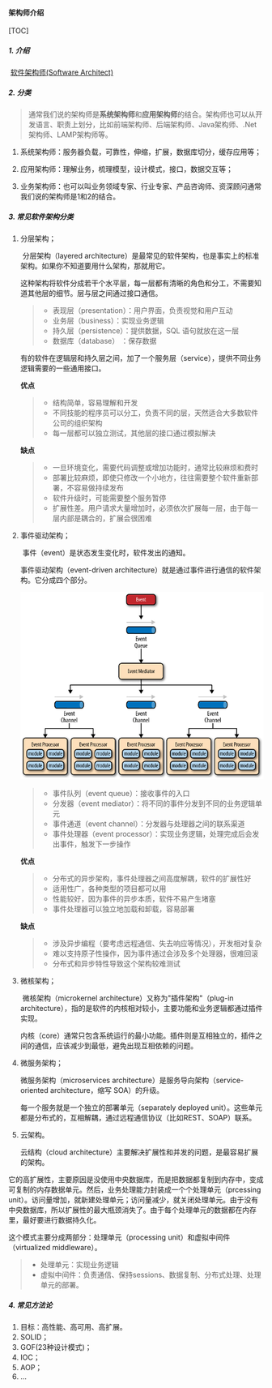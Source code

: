 

#### 架构师介绍

[TOC]

##### 1. 介绍

​	[软件架构师(Software Architect)](https://wiki.mbalib.com/wiki/软件架构师)

##### 2. 分类

> 通常我们说的架构师是**系统架构师**和**应用架构师**的结合。架构师也可以从开发语言、职责上划分，比如前端架构师、后端架构师、Java架构师、.Net架构师、LAMP架构师等。

1. 系统架构师：服务器负载，可靠性，伸缩，扩展，数据库切分，缓存应用等；

2. 应用架构师：理解业务，梳理模型，设计模式，接口，数据交互等；

3. 业务架构师：也可以叫业务领域专家、行业专家、产品咨询师、资深顾问通常我们说的架构师是1和2的结合。

##### 3. 常见软件架构分类

1. 分层架构；

   ​	分层架构（layered architecture）是最常见的软件架构，也是事实上的标准架构。如果你不知道要用什么架构，那就用它。

   这种架构将软件分成若干个水平层，每一层都有清晰的角色和分工，不需要知道其他层的细节。层与层之间通过接口通信。

   > - 表现层（presentation）：用户界面，负责视觉和用户互动
   > - 业务层（business）：实现业务逻辑
   > - 持久层（persistence）：提供数据，SQL 语句就放在这一层
   > - 数据库（database） ：保存数据

   有的软件在逻辑层和持久层之间，加了一个服务层（service），提供不同业务逻辑需要的一些通用接口。

   **优点**

   > - 结构简单，容易理解和开发
   > - 不同技能的程序员可以分工，负责不同的层，天然适合大多数软件公司的组织架构
   > - 每一层都可以独立测试，其他层的接口通过模拟解决

   **缺点**

   > - 一旦环境变化，需要代码调整或增加功能时，通常比较麻烦和费时
   > - 部署比较麻烦，即使只修改一个小地方，往往需要整个软件重新部署，不容易做持续发布
   > - 软件升级时，可能需要整个服务暂停
   > - 扩展性差。用户请求大量增加时，必须依次扩展每一层，由于每一层内部是耦合的，扩展会很困难

2. 事件驱动架构；

   ​	事件（event）是状态发生变化时，软件发出的通知。

   事件驱动架构（event-driven architecture）就是通过事件进行通信的软件架构。它分成四个部分。

   ![event](images/arch_event.png)

   > - 事件队列（event queue）：接收事件的入口
   > - 分发器（event mediator）：将不同的事件分发到不同的业务逻辑单元
   > - 事件通道（event channel）：分发器与处理器之间的联系渠道
   > - 事件处理器（event processor）：实现业务逻辑，处理完成后会发出事件，触发下一步操作

   **优点**

   > - 分布式的异步架构，事件处理器之间高度解耦，软件的扩展性好
   > - 适用性广，各种类型的项目都可以用
   > - 性能较好，因为事件的异步本质，软件不易产生堵塞
   > - 事件处理器可以独立地加载和卸载，容易部署

   **缺点**

   > - 涉及异步编程（要考虑远程通信、失去响应等情况），开发相对复杂
   > - 难以支持原子性操作，因为事件通过会涉及多个处理器，很难回滚
   > - 分布式和异步特性导致这个架构较难测试

3. 微核架构；

   ​	微核架构（microkernel architecture）又称为"插件架构"（plug-in architecture），指的是软件的内核相对较小，主要功能和业务逻辑都通过插件实现。

   内核（core）通常只包含系统运行的最小功能。插件则是互相独立的，插件之间的通信，应该减少到最低，避免出现互相依赖的问题。

4. 微服务架构；

   微服务架构（microservices architecture）是服务导向架构（service-oriented architecture，缩写 SOA）的升级。

   每一个服务就是一个独立的部署单元（separately deployed unit）。这些单元都是分布式的，互相解耦，通过远程通信协议（比如REST、SOAP）联系。

5. 云架构。

   云结构（cloud architecture）主要解决扩展性和并发的问题，是最容易扩展的架构。

它的高扩展性，主要原因是没使用中央数据库，而是把数据都复制到内存中，变成可复制的内存数据单元。然后，业务处理能力封装成一个个处理单元（prcessing unit）。访问量增加，就新建处理单元；访问量减少，就关闭处理单元。由于没有中央数据库，所以扩展性的最大瓶颈消失了。由于每个处理单元的数据都在内存里，最好要进行数据持久化。

这个模式主要分成两部分：处理单元（processing unit）和虚拟中间件（virtualized middleware）。

> - 处理单元：实现业务逻辑
> - 虚拟中间件：负责通信、保持sessions、数据复制、分布式处理、处理单元的部署。

##### 4. 常见方法论

1. 目标：高性能、高可用、高扩展。
2. SOLID；
3. GOF(23种设计模式)；
4. IOC；
5. AOP；
6. ...